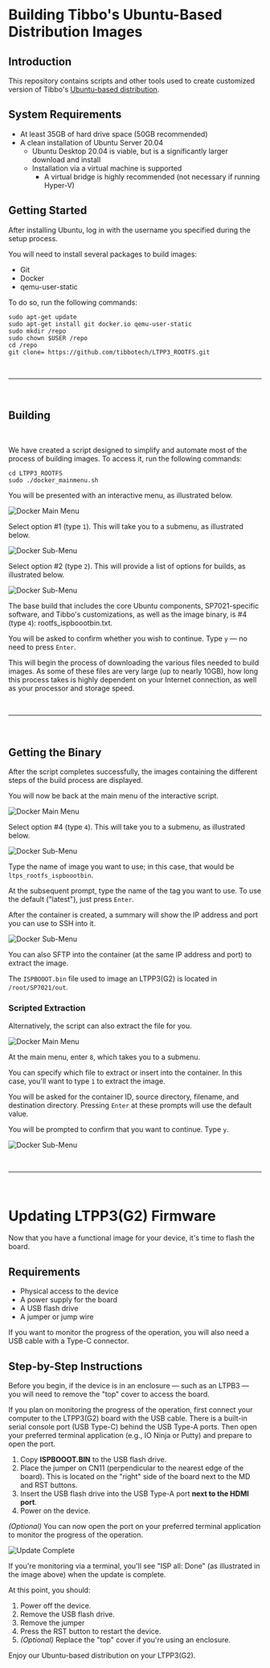# Building Tibbo's Ubuntu-Based Distribution Images

## Introduction
This repository contains scripts and other tools used to create customized version of Tibbo's [Ubuntu-based distribution](https://tibbo.com/store/tps/ltpp3g2/ubuntu.html).

## System Requirements 
* At least 35GB of hard drive space (50GB recommended)
* A clean installation of Ubuntu Server 20.04
  * Ubuntu Desktop 20.04 is viable, but is a significantly larger download and install
  * Installation via a virtual machine is supported
    * A virtual bridge is highly recommended (not necessary if running Hyper-V)

## Getting Started
After installing Ubuntu, log in with the username you specified during the setup process.

You will need to install several packages to build images:
* Git
* Docker
* qemu-user-static

To do so, run the following commands:

``` shell
sudo apt-get update
sudo apt-get install git docker.io qemu-user-static
sudo mkdir /repo
sudo chown $USER /repo
cd /repo
git clone= https://github.com/tibbotech/LTPP3_ROOTFS.git
```

<br>

***

<br>

## Building 

<br>

We have created a script designed to simplify and automate most of the process of building images. To access it, run the following commands:

``` shell
cd LTPP3_ROOTFS
sudo ./docker_mainmenu.sh
```

You will be presented with an interactive menu, as illustrated below.

![Docker Main Menu](./doc/docker_menu_01.png)

Select option #1 (type `1`). This will take you to a submenu, as illustrated below.

![Docker Sub-Menu](./doc/docker_menu_02.png)

Select option #2 (type `2`). This will provide a list of options for builds, as illustrated below.

![Docker Sub-Menu](./doc/docker_menu_03.png)

The base build that includes the core Ubuntu components, SP7021-specific software, and Tibbo's customizations, as well as the image binary, is #4 (type `4`): rootfs_ispboootbin.txt.

You will be asked to confirm whether you wish to continue.
Type `y` — no need to press `Enter`. 

This will begin the process of downloading the various files needed to build images. As some of these files are very large (up to nearly 10GB), how long this process takes is highly dependent on your Internet connection, as well as your processor and storage speed.

<br>

***

<br>

## Getting the Binary 

After the script completes successfully, the images containing the different steps of the build process are displayed.

You will now be back at the main menu of the interactive script.

![Docker Main Menu](./doc/docker_menu_01.png)

Select option #4 (type `4`). This will take you to a submenu, as illustrated below.

![Docker Sub-Menu](./doc/docker_menu_04.png)

Type the name of image you want to use; in this case, that would be `ltps_rootfs_ispboootbin`.

At the subsequent prompt, type the name of the tag you want to use. To use the default ("latest"), just press `Enter`.

After the container is created, a summary will show the IP address and port you can use to SSH into it.

![Docker Sub-Menu](./doc/docker_menu_05.png)

You can also SFTP into the container (at the same IP address and port) to extract the image.

The `ISPBOOOT.bin` file used to image an LTPP3(G2) is located in `/root/SP7021/out`.

### Scripted Extraction
Alternatively, the script can also extract the file for you.

![Docker Main Menu](./doc/docker_menu_01.png)

At the main menu, enter `8`, which takes you to a submenu.

You can specify which file to extract or insert into the container. In this case, you'll want to type `1` to extract the image. 

You will be asked for the container ID, source directory, filename, and destination directory. Pressing `Enter` at these prompts will use the default value.

You will be prompted to confirm that you want to continue. Type `y`.

![Docker Sub-Menu](./doc/docker_menu_06.png)

<br>

***

<br>

# Updating LTPP3(G2) Firmware
Now that you have a functional image for your device, it's time to flash the board.

## Requirements
* Physical access to the device
* A power supply for the board
* A USB flash drive
* A jumper or jump wire

If you want to monitor the progress of the operation, you will also need a USB cable with a Type-C connector.

## Step-by-Step Instructions
Before you begin, if the device is in an enclosure — such as an LTPB3 — you will need to remove the "top" cover to access the board.

If you plan on monitoring the progress of the operation, first connect your computer to the LTPP3(G2) board with the USB cable. There is a built-in serial console port (USB Type-C) behind the USB Type-A ports. Then open your preferred terminal application (e.g., IO Ninja or Putty) and prepare to open the port.

1. Copy **ISPBOOOT.BIN** to the USB flash drive.
2. Place the jumper on CN11 (perpendicular to the nearest edge of the board). This is located on the "right" side of the board next to the MD and RST buttons.
3. Insert the USB flash drive into the USB Type-A port **next to the HDMI port**.
4. Power on the device.

_(Optional)_ You can now open the port on your preferred terminal application to monitor the progress of the operation.

![Update Complete](doc/Update_Complete.png "Update Complete")

If you're monitoring via a terminal, you'll see "ISP all: Done" (as illustrated in the image above) when the update is complete.

At this point, you should:
1. Power off the device.
2. Remove the USB flash drive.
3. Remove the jumper
4. Press the RST button to restart the device.
5. _(Optional)_ Replace the "top" cover if you're using an enclosure.

Enjoy our Ubuntu-based distribution on your LTPP3(G2).